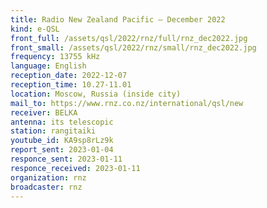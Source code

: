 ```yaml
---
title: Radio New Zealand Pacific — December 2022
kind: e-QSL
front_full: /assets/qsl/2022/rnz/full/rnz_dec2022.jpg
front_small: /assets/qsl/2022/rnz/small/rnz_dec2022.jpg
frequency: 13755 kHz
language: English
reception_date: 2022-12-07
reception_time: 10.27-11.01
location: Moscow, Russia (inside city)
mail_to: https://www.rnz.co.nz/international/qsl/new
receiver: BELKA
antenna: its telescopic
station: rangitaiki
youtube_id: KA9sp8rLz9k
report_sent: 2023-01-04
responce_sent: 2023-01-11
responce_received: 2023-01-11
organization: rnz
broadcaster: rnz
---
```

